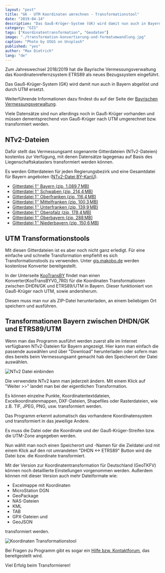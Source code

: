 ```yaml
---
layout: "post"
title: "GK - UTM Koordinaten umrechnen - Transformationstool"
date: "2019-04-14"
description: "Das Gauß-Krüger-System (GK) wird damit nun auch in Bayern abgelöst und durch UTM ersetzt. Wie du Geodaten von GK nach UTM transfomieren kannst erfährst du hier"
category: "GIS"
tags: ["Koordinatentransformation", "Geodaten"]
image: "./transformation-konvertierung-und-formatumwandlung.jpg"
caption: "Photo by USGS on Unsplash"
published: "yes"
author: "Max Dietrich"
lang: "de"
---
```


Zum Jahreswechsel 2018/2019 hat die Bayrische Vermessungsverwaltung das Koordinatenrefernzsystem ETRS89 als neues Bezugssystem eingeführt.

Das Gauß-Krüger-System (GK) wird damit nun auch in Bayern abgelöst und durch UTM ersetzt.

Weiterführende Informationen dazu findest du auf der Seite der [Bayrischen Vermessungsverwaltung](https://www.ldbv.bayern.de/vermessung/utm_umstellung.html).

Viele Datensätze sind nun allerdings noch in Gauß-Krüger vorhanden und müssen dementsprechend von Gauß-Krüger nach UTM umgerechnet bzw. transformiert werden.

## [](#ntv2-dateien)NTv2-Dateien

Dafür stellt das Vermessungsamt sogenannte Gitterdateien (NTv2-Dateien) kostenlos zur Verfügung, mit denen Datensätze lagegenau auf Basis des Liegenschaftskatasters transformiert werden können.

Es werden Gitterdateien für jeden Regierungsbezirk und eine Gesamtdatei für Bayern angeboten ([NTv2-Datei BY-KanU](https://www.ldbv.bayern.de/vermessung/utm_umstellung/trans_geofach.htm)).

*   [Gitterdatei 1'' Bayern (zip, 1.089,7 MB)](http://geodaten.bayern.de/oadownload/bvv_internet/kanu/ntv2_bayern.zip)
*   [Gitterdatei 1'' Schwaben (zip, 214,4 MB)](http://geodaten.bayern.de/oadownload/bvv_internet/kanu/kanu_ntv2_schwaben.zip)
*   [Gitterdatei 1'' Oberfranken (zip, 116,4 MB)](http://geodaten.bayern.de/oadownload/bvv_internet/kanu/kanu_ntv2_oberfranken.zip)
*   [Gitterdatei 1'' Mittelfranken (zip, 100,3 MB)](http://geodaten.bayern.de/oadownload/bvv_internet/kanu/kanu_ntv2_mittelfranken.zip)
*   [Gitterdatei 1'' Unterfranken (zip, 139,9 MB)](http://geodaten.bayern.de/oadownload/bvv_internet/kanu/kanu_ntv2_unterfranken.zip)
*   [Gitterdatei 1'' Oberpfalz (zip, 178,4 MB)](http://geodaten.bayern.de/oadownload/bvv_internet/kanu/kanu_ntv2_oberpfalz.zip)
*   [Gitterdatei 1'' Oberbayern (zip, 288 MB)](http://geodaten.bayern.de/oadownload/bvv_internet/kanu/kanu_ntv2_oberbayern.zip)
*   [Gitterdatei 1'' Niederbayern (zip, 150,6 MB)](http://geodaten.bayern.de/oadownload/bvv_internet/kanu/kanu_ntv2_niederbayern.zip)

## [](#utm-transformationstools)UTM Transformationstools

Mit diesen Gitterdateien ist es aber noch nicht ganz erledigt. Für eine einfache und schnelle Transformation empfiehlt es sich Transformationstools zu verwenden. Unter [gis.makobo.de](http://gis.makobo.de/) werden kostenlose Konverter bereitgestellt.

In der Unterseite [KooTransBY](http://gis.makobo.de/kootransby/) findet man einen Konverter(KooTransBYV0_7R0) für die Koordinaten Transformationen zwischen DHDN/GK und ETRS89/UTM in Bayern. Dieser funktioniert von Gauß-Krüger nach UTM, sowie andersherum.

Diesen muss man nur als ZIP-Datei herunterladen, an einem beliebigen Ort speichern und ausführen.

## [](#transformationen-bayern-zwischen-dhdngk-und-etrs89utm)Transformationen Bayern zwischen DHDN/GK und ETRS89/UTM

Wenn man das Programm ausführt werden zuerst alle im Internet verfügbaren NTv2-Dateien für Bayern angezeigt. Hier kann man einfach die passende auswählen und über "Download" herunterladen oder sofern man dies bereits beim Vermessungsamt gemacht hab den Speicherort der Datei auswählen.

![NTv2 Datei einbinden](/static/e309da2dece04d467f64576058133b2a/c6d7b/NTv2-Datei-ausw%C3%A4hlen.jpg "NTv2 Datei einbinden")

Die verwendete NTv2 kann man jederzeit ändern. Mit einem Klick auf "Weiter >>" landet man bei der eigentlichen Transformation.

Es können einzelne Punkte, Koordinatentextdateien, Excelkoordinatenmappen, DXF-Dateien, Shapefiles oder Rasterdateien, wie z.B. TIF, JPEG, PNG, usw. transformiert werden.

Das Programm erkennt automatisch das vorhandene Koordinatensystem und transformiert in das jeweilige Andere.

Es muss die Datei oder die Koordinate und der Gauß-Krüger-Streifen bzw. die UTM-Zone angegeben werden.

Nun wählt man noch einen Speicherort und -Namen für die Zieldatei und mit einem Klick auf den rot umrandeten "DHDN <-> ETRS89" Button wird die Datei bzw. die Koordinate transformiert.

Mit der Version zur Koordinatentransformation für Deutschland (GeoTKFV) können noch detaillierte Einstellungen vorgenommen werden. Außerdem können mit dieser Version auch mehr Dateiformate wie:

*   Excelmappe mit Koordinaten
*   MicroStation DGN
*   GeoPackage
*   NAS-Dateien
*   KML
*   TAB
*   GPX-Dateien und
*   GeoJSON

transformiert werden.

![Koordinaten Transformationstool](/static/f553793a3dc009c91ff0f6ac583a5715/398b7/2019-04-18.png "Koordinaten Transformationstool")

Bei Fragen zu Programm gibt es sogar ein [Hilfe bzw. Kontaktforum](http://forum.makobo.de/index.php), das bereitgestellt wird.

Viel Erfolg beim Transformieren!